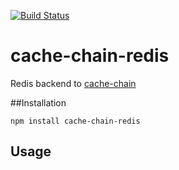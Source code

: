 [![Build Status](https://travis-ci.org/akayami/cache-chain-redis.svg?branch=master)](https://travis-ci.org/akayami/cache-chain-redis)
# cache-chain-redis
Redis backend to [cache-chain](https://github.com/akayami/cache-chain)

##Installation

```npm install cache-chain-redis```

## Usage

